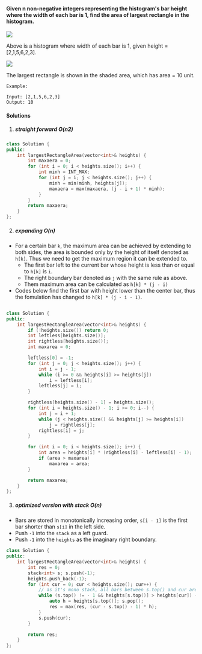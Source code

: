 #### Given n non-negative integers representing the histogram's bar height where the width of each bar is 1, find the area of largest rectangle in the histogram.


![](https://assets.leetcode.com/uploads/2018/10/12/histogram.png)

Above is a histogram where width of each bar is 1, given height = [2,1,5,6,2,3].

![](https://assets.leetcode.com/uploads/2018/10/12/histogram_area.png)

The largest rectangle is shown in the shaded area, which has area = 10 unit.


```
Example:

Input: [2,1,5,6,2,3]
Output: 10
```

#### Solutions

1. ##### straight forward O(n2)

```c++
class Solution {
public:
    int largestRectangleArea(vector<int>& heights) {
        int maxaera = 0;
        for (int i = 0; i < heights.size(); i++) {
            int minh = INT_MAX;
            for (int j = i; j < heights.size(); j++) {
                minh = min(minh, heights[j]);
                maxaera = max(maxaera, (j - i + 1) * minh);
            }
        }
        return maxaera;
    }
};
```

2. ##### expanding O(n)

- For a certain bar `k`, the maximum area can be achieved by extending to both sides, the area is bounded only by the height of itself denoted as `h[k]`. Thus we need to get the maximum region it can be extended to.
    - The first bar left to the current bar whose height is less than or equal to `h[k]` is `i`.
    - The right boundary bar denoted as `j` with the same rule as above.
    - Them maximum area can be calculated as `h[k] * (j - i)`
- Codes below find the first bar with height lower than the center bar, thus the fomulation has changed to `h[k] * (j - i - 1)`.
```c++

class Solution {
public:
    int largestRectangleArea(vector<int>& heights) {
        if (!heights.size()) return 0;
        int leftless[heights.size()];
        int rightless[heights.size()];
        int maxarea = 0;

        leftless[0] = -1;
        for (int j = 0; j < heights.size(); j++) {
            int i = j - 1;
            while (i >= 0 && heights[i] >= heights[j])
                i = leftless[i];
            leftless[j] = i;
        }

        rightless[heights.size() - 1] = heights.size();
        for (int i = heights.size() - 1; i >= 0; i--) {
            int j = i + 1;
            while (j < heights.size() && heights[j] >= heights[i])
                j = rightless[j];
            rightless[i] = j;
        }

        for (int i = 0; i < heights.size(); i++) {
            int area = heights[i] * (rightless[i] - leftless[i] - 1);
            if (area > maxarea)
                maxarea = area;
        }

        return maxarea;
    }
};
```

3. ##### optimized version with stack O(n)
- Bars are stored in monotonically increasing order, `s[i - 1]` is the first bar shorter than `s[i]` in the left side.
- Push `-1` into the `stack` as a left guard.
- Push `-1` into the `heights` as the imaginary right boundary.

```c++
class Solution {
public:
    int largestRectangleArea(vector<int>& heights) {
        int res = 0;
        stack<int> s; s.push(-1);
        heights.push_back(-1);
        for (int cur = 0; cur < heights.size(); cur++) {
            // as it's mono stack, all bars between s.top() and cur are greater than or equal to  height[s.top()].
            while (s.top() != - 1 && heights[s.top()] > heights[cur]) {
                auto h = heights[s.top()]; s.pop();
                res = max(res, (cur - s.top() - 1) * h);
            }
            s.push(cur);
        }

        return res;
    }
};
```